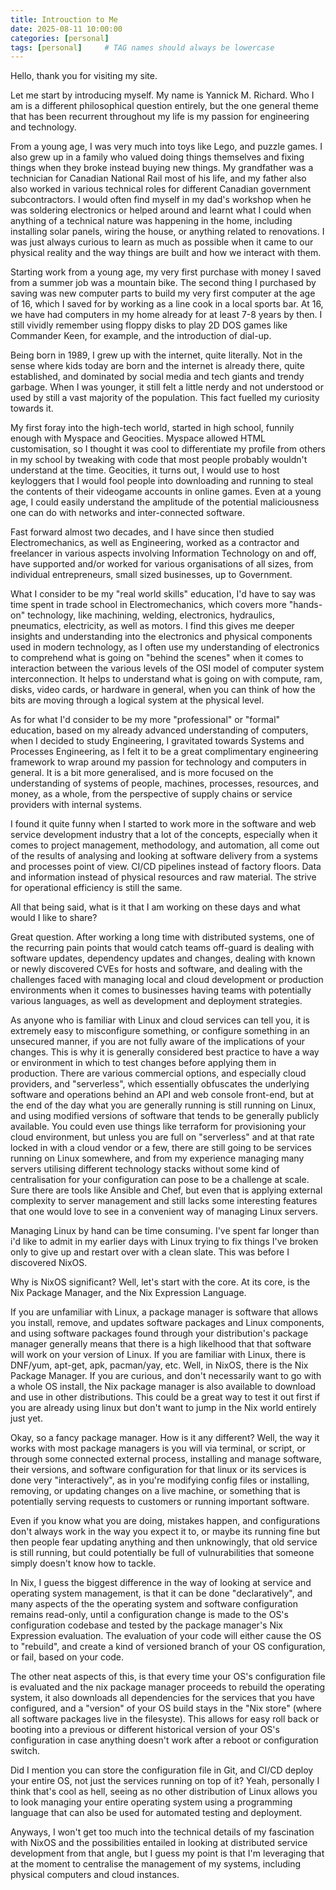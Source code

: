 ```yaml
---
title: Introuction to Me
date: 2025-08-11 10:00:00
categories: [personal]
tags: [personal]     # TAG names should always be lowercase
---
```

Hello, thank you for visiting my site.

Let me start by introducing myself. My name is Yannick M. Richard. Who I am is a different philosophical question entirely, but the one general theme that has been recurrent throughout my life is my passion for engineering and technology.

From a young age, I was very much into toys like Lego, and puzzle games. I also grew up in a family who valued doing things themselves and fixing things when they broke instead buying new things. My grandfather was a technician for Canadian National Rail most of his life, and my father also also worked in various technical roles for different Canadian government subcontractors. I would often find myself in my dad's workshop when he was soldering electronics or helped around and learnt what I could when anything of a technical nature was happening in the home, including installing solar panels, wiring the house, or anything related to renovations. I was just always curious to learn as much as possible when it came to our physical reality and the way things are built and how we interact with them.

Starting work from a young age, my very first purchase with money I saved from a summer job was a mountain bike. The second thing I purchased by saving was new computer parts to build my very first computer at the age of 16, which I saved for by working as a line cook in a local sports bar. At 16, we have had computers in my home already for at least 7-8 years by then. I still vividly remember using floppy disks to play 2D DOS games like Commander Keen, for example, and the introduction of dial-up.

Being born in 1989, I grew up with the internet, quite literally. Not in the sense where kids today are born and the internet is already there, quite established, and dominated by social media and tech giants and trendy garbage. When I was younger, it still felt a little nerdy and not understood or used by still a vast majority of the population. This fact fuelled my curiosity towards it.

My first foray into the high-tech world, started in high school, funnily enough with Myspace and Geocities. Myspace allowed HTML customisation, so I thought it was cool to differentiate my profile from others in my school by tweaking with code that most people probably wouldn't understand at the time. Geocities, it turns out, I would use to host keyloggers that I would fool people into downloading and running to steal the contents of their videogame accounts in online games. Even at a young age, I could easily understand the amplitude of the potential maliciousness one can do with networks and inter-connected software.

Fast forward almost two decades, and I have since then studied Electromechanics, as well as Engineering, worked as a contractor and freelancer in various aspects involving Information Technology on and off, have supported and/or worked for various organisations of all sizes, from individual entrepreneurs, small sized businesses, up to Government.

What I consider to be my "real world skills" education, I'd have to say was time spent in trade school in Electromechanics, which covers more "hands-on" technology, like machining, welding, electronics, hydraulics, pneumatics, electricity, as well as motors. I find this gives me deeper insights and understanding into the electronics and physical components used in modern technology, as I often use my understanding of electronics to comprehend what is going on "behind the scenes" when it comes to interaction between the various levels of the OSI model of computer system interconnection. It helps to understand what is going on with compute, ram, disks, video cards, or hardware in general, when you can think of how the bits are moving through a logical system at the physical level.

As for what I'd consider to be my more "professional" or "formal" education, based on my already advanced understanding of computers, when I decided to study Engineering, I gravitated towards Systems and Processes Engineering, as I felt it to be a great complimentary engineering framework to wrap around my passion for technology and computers in general. It is a bit more generalised, and is more focused on the understanding of systems of people, machines, processes, resources, and money, as a whole, from the perspective of supply chains or service providers with internal systems.

I found it quite funny when I started to work more in the software and web service development industry that a lot of the concepts, especially when it comes to project management, methodology, and automation, all come out of the results of analysing and looking at software delivery from a systems and processes point of view. CI/CD pipelines instead of factory floors. Data and information instead of physical resources and raw material. The strive for operational efficiency is still the same.

All that being said, what is it that I am working on these days and what would I like to share?

Great question. After working a long time with distributed systems, one of the recurring pain points that would catch teams off-guard is dealing with software updates, dependency updates and changes, dealing with known or newly discovered CVEs for hosts and software, and dealing with the challenges faced with managing local and cloud development or production environments when it comes to businesses having teams with potentially various languages, as well as development and deployment strategies.

As anyone who is familiar with Linux and cloud services can tell you, it is extremely easy to misconfigure something, or configure something in an unsecured manner, if you are not fully aware of the implications of your changes. This is why it is generally considered best practice to have a way or environment in which to test changes before applying them in production. There are various commercial options, and especially cloud providers, and "serverless", which essentially obfuscates the underlying software and operations behind an API and web console front-end, but at the end of the day what you are generally running is still running on Linux, and using modified versions of software that tends to be generally publicly available. You could even use things like terraform for provisioning your cloud environment, but unless you are full on "serverless" and at that rate locked in with a cloud vendor or a few, there are still going to be services running on Linux somewhere, and from my experience managing many servers utilising different technology stacks without some kind of centralisation for your configuration can pose to be a challenge at scale. Sure there are tools like Ansible and Chef, but even that is applying external complexity to server management and still lacks some interesting features that one would love to see in a convenient way of managing Linux servers.

Managing Linux by hand can be time consuming. I've spent far longer than i'd like to admit in my earlier days with Linux trying to fix things I've broken only to give up and restart over with a clean slate. This was before I discovered NixOS.

Why is NixOS significant? Well, let's start with the core. At its core, is the Nix Package Manager, and the Nix Expression Language.

If you are unfamiliar with Linux, a package manager is software that allows you install, remove, and updates software packages and Linux components, and using software packages found through your distribution's package manager generally means that there is a high likelhood that that software will work on your version of Linux. If you are familiar with Linux, there is DNF/yum, apt-get, apk, pacman/yay, etc. Well, in NixOS, there is the Nix Package Manager. If you are curious, and don't necessarily want to go with a whole OS install, the Nix package manager is also available to download and use in other distributions. This could be a great way to test it out first if you are already using linux but don't want to jump in the Nix world entirely just yet.

Okay, so a fancy package manager. How is it any different?
Well, the way it works with most package managers is you will via terminal, or script, or through some connected external process, installing and manage software, their versions, and software configuration for that linux or its services is done very "interactively", as in you're modifying config files or installing, removing, or updating changes on a live machine, or something that is potentially serving requests to customers or running important software.

Even if you know what you are doing, mistakes happen, and configurations don't always work in the way you expect it to, or maybe its running fine but then people fear updating anything and then unknowingly, that old service is still running, but could potentially be full of vulnurabilities that someone simply doesn't know how to tackle.

In Nix, I guess the biggest difference in the way of looking at service and operating system management, is that it can be done "declaratively", and many aspects of the the operating system and software configuration remains read-only, until a configuration change is made to the OS's configuration codebase and tested by the package manager's Nix Expression evaluation. The evaluation of your code will either cause the OS to "rebuild", and create a kind of versioned branch of your OS configuration, or fail, based on your code.

The other neat aspects of this, is that every time your OS's configuration file is evaluated and the nix package manager proceeds to rebuild the operating system, it also downloads all dependencies for the services that you have configured, and a "version" of your OS build stays in the "Nix store" (where all software packages live in the filesyste). This allows for easy roll back or booting into a previous or different historical version of your OS's configuration in case anything doesn't work after a reboot or configuration switch.

Did I mention you can store the configuration file in Git, and CI/CD deploy your entire OS, not just the services running on top of it? Yeah, personally I think that's cool as hell, seeing as no other distribution of Linux allows you to look managing your entire operating system using a programming language that can also be used for automated testing and deployment.

Anyways, I won't get too much into the technical details of my fascination with NixOS and the possibilities entailed in looking at distributed service development from that angle, but I guess my point is that I'm leveraging that at the moment to centralise the management of my systems, including physical computers and cloud instances.
